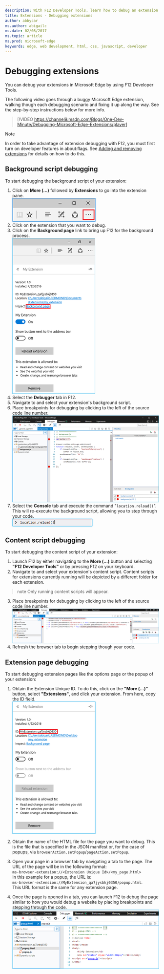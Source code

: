 ```yaml
---
description: With F12 Developer Tools, learn how to debug an extension's background script, content scripts, and extension pages.
title: Extensions - Debugging extensions
author: abbycar
ms.author: abigailc
ms.date: 02/08/2017
ms.topic: article
ms.prod: microsoft-edge
keywords: edge, web development, html, css, javascript, developer
---
```


# Debugging extensions

You can debug your extensions in Microsoft Edge by using F12 Developer Tools.

The following video goes through a buggy Microsoft Edge extension, walking though each debugging scenario and fixing it up along the way. See the step-by-step instructions below for more info.

> [!VIDEO https://channel9.msdn.com/Blogs/One-Dev-Minute/Debugging-Microsoft-Edge-Extensions/player]


> [!NOTE]
> In order to take advantage of extension debugging with F12, you must first turn on developer features in about:flags. See [Adding and removing extensions](./adding-and-removing-extensions.md) for details on how to do this.


## Background script debugging
To start debugging the background script of your extension:

1. Click on **More (...)** followed by **Extensions** to go into the extension pane.  
 ![more button](./../media/morebutton.png)
2. Click on the extension that you want to debug.
3. Click on the **Background page** link to bring up F12 for the background process.  
 ![selected extension view of options with inspect link](./../media/debug-inspect.png)
4. Select the **Debugger** tab in F12.
5. Navigate to and select your extension's background script.
6. Place breakpoints for debugging by clicking to the left of the source code line number.  
 ![f12 console showing background script with break points](./../media/debug-f12-background.png)
7. Select the **Console** tab and execute the command "`location.reload()`". This will re-execute the background script, allowing you to step through your code.  
 ![console with location.reload entered](./../media/debug-f12-background-console.png)


## Content script debugging
To start debugging the content script of your extension:

1. Launch F12 by either navigating to the **More (...)** button and selecting **"F12 Developer Tools"** or by pressing F12 on your keyboard.
2. Navigate to and select your extension's content script. Content scripts for extensions currently running will be depicted by a different folder for each extension.

 >note Only running content scripts will appear.

3. Place breakpoints for debugging by clicking to the left of the source code line number.  
 ![f12 with content script being debugged](./../media/debug-content-f12.png)
4. Refresh the browser tab to begin stepping though your code.




## Extension page debugging
To start debugging extension pages like the options page or the popup of your extension:

1. Obtain the Extension Unique ID. To do this, click on the **"More (...)"** button, select **"Extensions"**, and click your extension. From here, copy the ID field.  
 ![unique id of extension](./../media/debug-popup-id.png)
2. Obtain the name of the HTML file for the page you want to debug. This is the file that is specified in the JSON manifest or, for the case of popups, via `browserAction.setPopup`/`pageAction.setPopup`.

3. Open your page in a browser tab by navigating a tab to the page. The URL of the page will be in the following format: <br/>
`ms-browser-extension://<Extension Unique Id>/<my_page.html>`<br/>
In this example for a popup, the URL is:<br/>`ms-browser-extension://MyExtension_qa7jysbkj0350/popup.html`. <br/>This URL format is the same for any extension page.

4. Once the page is opened in a tab, you can launch F12 to debug the page similar to how you would debug a website by placing breakpoints and stepping through the code.  
 ![popup debugging with f12](./../media/debug-popup-f12.png)
